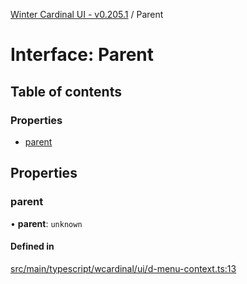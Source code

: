 [Winter Cardinal UI - v0.205.1](../index.md) / Parent

# Interface: Parent

## Table of contents

### Properties

- [parent](Parent.md#parent)

## Properties

### parent

• **parent**: `unknown`

#### Defined in

[src/main/typescript/wcardinal/ui/d-menu-context.ts:13](https://github.com/winter-cardinal/winter-cardinal-ui/blob/v0.205.1/src/main/typescript/wcardinal/ui/d-menu-context.ts#L13)
